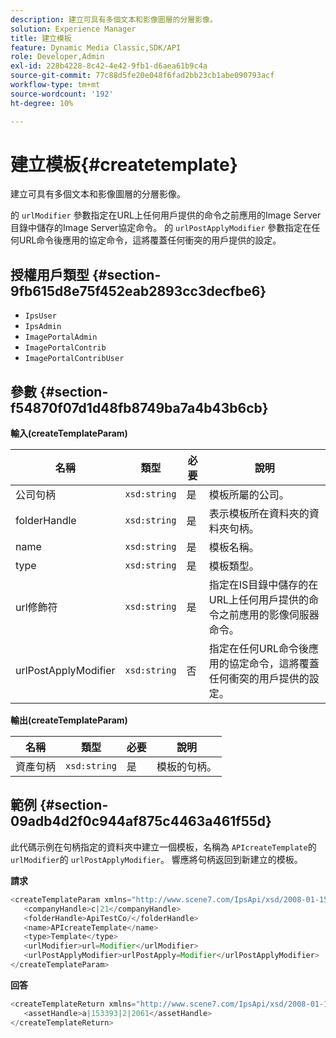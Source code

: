 ```yaml
---
description: 建立可具有多個文本和影像圖層的分層影像。
solution: Experience Manager
title: 建立模板
feature: Dynamic Media Classic,SDK/API
role: Developer,Admin
exl-id: 228b4228-8c42-4e42-9fb1-d6aea61b9c4a
source-git-commit: 77c88d5fe20e048f6fad2bb23cb1abe090793acf
workflow-type: tm+mt
source-wordcount: '192'
ht-degree: 10%

---
```


# 建立模板{#createtemplate}

建立可具有多個文本和影像圖層的分層影像。

的 `urlModifier` 參數指定在URL上任何用戶提供的命令之前應用的Image Server目錄中儲存的Image Server協定命令。 的 `urlPostApplyModifier` 參數指定在任何URL命令後應用的協定命令，這將覆蓋任何衝突的用戶提供的設定。

## 授權用戶類型 {#section-9fb615d8e75f452eab2893cc3decfbe6}

* `IpsUser`
* `IpsAdmin`
* `ImagePortalAdmin`
* `ImagePortalContrib`
* `ImagePortalContribUser`

## 參數 {#section-f54870f07d1d48fb8749ba7a4b43b6cb}

**輸入(createTemplateParam)**

| 名稱 | 類型 | 必要 | 說明 |
|---|---|---|---|
| 公司句柄 | `xsd:string` | 是 | 模板所屬的公司。 |
| folderHandle | `xsd:string` | 是 | 表示模板所在資料夾的資料夾句柄。 |
| name | `xsd:string` | 是 | 模板名稱。 |
| type | `xsd:string` | 是 | 模板類型。 |
| url修飾符 | `xsd:string` | 是 | 指定在IS目錄中儲存的在URL上任何用戶提供的命令之前應用的影像伺服器命令。 |
| urlPostApplyModifier | `xsd:string` | 否 | 指定在任何URL命令後應用的協定命令，這將覆蓋任何衝突的用戶提供的設定。 |

**輸出(createTemplateParam)**

| 名稱 | 類型 | 必要 | 說明 |
|---|---|---|---|
| 資產句柄 | `xsd:string` | 是 | 模板的句柄。 |

## 範例 {#section-09adb4d2f0c944af875c4463a461f55d}

此代碼示例在句柄指定的資料夾中建立一個模板，名稱為 `APIcreateTemplate`的 `urlModifier`的 `urlPostApplyModifier`。 響應將句柄返回到新建立的模板。

**請求**

```java
<createTemplateParam xmlns="http://www.scene7.com/IpsApi/xsd/2008-01-15">
   <companyHandle>c|21</companyHandle>
   <folderHandle>ApiTestCo/</folderHandle>
   <name>APIcreateTemplate</name>
   <type>Template</type>
   <urlModifier>url=Modifier</urlModifier>
   <urlPostApplyModifier>urlPostApply=Modifier</urlPostApplyModifier>
</createTemplateParam>
```

**回答**

```java
<createTemplateReturn xmlns="http://www.scene7.com/IpsApi/xsd/2008-01-15">
   <assetHandle>a|153393|2|2061</assetHandle>
</createTemplateReturn>
```

